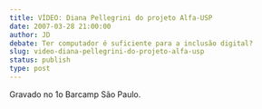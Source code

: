 ```yaml
---
title: VÍDEO: Diana Pellegrini do projeto Alfa-USP
date: 2007-03-28 21:00:00
author: JD
debate: Ter computador é suficiente para a inclusão digital? 
slug: video-diana-pellegrini-do-projeto-alfa-usp
status: publish 
type: post
---
```


  


Gravado no 1o Barcamp São Paulo.
